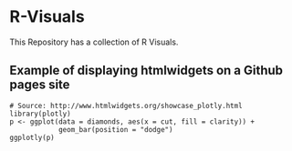 # R-Visuals
This Repository has a collection of R Visuals. 
## Example of displaying htmlwidgets on a Github pages site

```{r}
# Source: http://www.htmlwidgets.org/showcase_plotly.html
library(plotly)
p <- ggplot(data = diamonds, aes(x = cut, fill = clarity)) +
            geom_bar(position = "dodge")
ggplotly(p)
```
